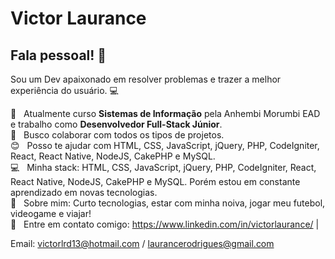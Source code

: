 # Victor Laurance

## Fala pessoal! 👋
Sou um Dev apaixonado em resolver problemas e trazer a melhor experiência do usuário. :computer:

 :rocket:  &nbsp; Atualmente curso **Sistemas de Informação** pela Anhembi Morumbi EAD e trabalho como **Desenvolvedor Full-Stack Júnior**.
 <br/> :purple_heart: &nbsp; Busco colaborar com todos os tipos de projetos.
 <br/> :blush: &nbsp; Posso te ajudar com HTML, CSS, JavaScript, jQuery, PHP, CodeIgniter, React, React Native, NodeJS, CakePHP e MySQL.
 <br/> :computer: &nbsp; Minha stack: HTML, CSS, JavaScript, jQuery, PHP, CodeIgniter, React, React Native, NodeJS, CakePHP e MySQL. Porém estou em constante aprendizado em novas tecnologias.
 <br/> 💬  &nbsp; Sobre mim: Curto tecnologias, estar com minha noiva, jogar meu futebol, videogame e viajar!
 <br/> :email: &nbsp; Entre em contato comigo: https://www.linkedin.com/in/victorlaurance/
| 

Email: victorlrd13@hotmail.com / laurancerodrigues@gmail.com

<!--
**Laurance10/Laurance10** is a ✨ _special_ ✨ repository because its `README.md` (this file) appears on your GitHub profile.
